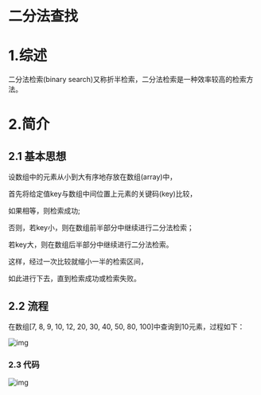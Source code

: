 # 二分法查找

# 1.综述

 二分法检索(binary search)又称折半检索，二分法检索是一种效率较高的检索方法。



# 2.简介

## 2.1 基本思想

设数组中的元素从小到大有序地存放在数组(array)中，

首先将给定值key与数组中间位置上元素的关键码(key)比较，

如果相等，则检索成功;

否则，若key小，则在数组前半部分中继续进行二分法检索；

若key大，则在数组后半部分中继续进行二分法检索。

这样，经过一次比较就缩小一半的检索区间，

如此进行下去，直到检索成功或检索失败。



## 2.2 流程

在数组[7, 8, 9, 10, 12, 20, 30, 40, 50, 80, 100]中查询到10元素，过程如下：

![img](https://cdn.jsdelivr.net/gh/ZanderZhao/images/img2020/20200115191834.png)

 

### 2.3 代码

![img](https://cdn.jsdelivr.net/gh/ZanderZhao/images/img2020/20200115191835.png)

 